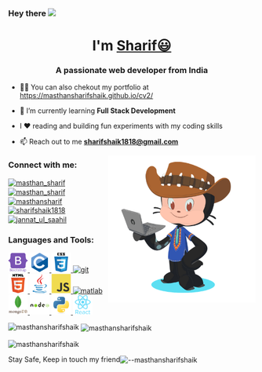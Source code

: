 
### Hey there <img src="https://media.giphy.com/media/hvRJCLFzcasrR4ia7z/giphy.gif" width="25px"> 
<h1 align="center">I'm <a href="https://masthansharifshaik.github.io/cv2/">Sharif😃</a></h1>
<h3 align="center">A passionate web developer from India</h3>

-  👨‍💻 You can also chekout my portfolio at https://masthansharifshaik.github.io/cv2/

- 🌱 I’m currently learning **Full Stack Development**

- I ❤ reading and building fun experiments with my coding skills

- 📫 Reach out to me **sharifshaik1818@gmail.com**

<img align="right" alt="PNG" src="https://github.com/Anjan50/Anjan50/blob/main/Untitled%20design%20(14).png" width="300" height="300" />
  
<h3 align="left">Connect with me:</h3>
<p align="left">
<a href="https://codepen.io/masthan_sharif" target="blank"><img align="center" src="https://raw.githubusercontent.com/rahuldkjain/github-profile-readme-generator/master/src/images/icons/Social/codepen.svg" alt="masthan_sharif" height="30" width="40" /></a>
<a href="https://twitter.com/masthan_sharif" target="blank"><img align="center" src="https://raw.githubusercontent.com/rahuldkjain/github-profile-readme-generator/master/src/images/icons/Social/twitter.svg" alt="masthan_sharif" height="30" width="40" /></a>
<a href="https://linkedin.com/in/masthansharif" target="blank"><img align="center" src="https://raw.githubusercontent.com/rahuldkjain/github-profile-readme-generator/master/src/images/icons/Social/linked-in-alt.svg" alt="masthansharif" height="30" width="40" /></a>
<a href="https://www.hackerrank.com/sharifshaik1818" target="blank"><img align="center" src="https://raw.githubusercontent.com/rahuldkjain/github-profile-readme-generator/master/src/images/icons/Social/hackerrank.svg" alt="sharifshaik1818" height="30" width="40" /></a>
<a href="https://www.leetcode.com/jannat_ul_saahil" target="blank"><img align="center" src="https://raw.githubusercontent.com/rahuldkjain/github-profile-readme-generator/master/src/images/icons/Social/leet-code.svg" alt="jannat_ul_saahil" height="30" width="40" /></a>
</p>

<h3 align="left">Languages and Tools:</h3>
<p align="left"> <a href="https://getbootstrap.com" target="_blank" rel="noreferrer"> <img src="https://raw.githubusercontent.com/devicons/devicon/master/icons/bootstrap/bootstrap-plain-wordmark.svg" alt="bootstrap" width="40" height="40"/> </a> <a href="https://www.cprogramming.com/" target="_blank" rel="noreferrer"> <img src="https://raw.githubusercontent.com/devicons/devicon/master/icons/c/c-original.svg" alt="c" width="40" height="40"/> </a> <a href="https://www.w3schools.com/css/" target="_blank" rel="noreferrer"> <img src="https://raw.githubusercontent.com/devicons/devicon/master/icons/css3/css3-original-wordmark.svg" alt="css3" width="40" height="40"/> </a> <a href="https://git-scm.com/" target="_blank" rel="noreferrer"> <img src="https://www.vectorlogo.zone/logos/git-scm/git-scm-icon.svg" alt="git" width="40" height="40"/> </a> <a href="https://www.w3.org/html/" target="_blank" rel="noreferrer"> <img src="https://raw.githubusercontent.com/devicons/devicon/master/icons/html5/html5-original-wordmark.svg" alt="html5" width="40" height="40"/> </a> <a href="https://www.java.com" target="_blank" rel="noreferrer"> <img src="https://raw.githubusercontent.com/devicons/devicon/master/icons/java/java-original.svg" alt="java" width="40" height="40"/> </a> <a href="https://developer.mozilla.org/en-US/docs/Web/JavaScript" target="_blank" rel="noreferrer"> <img src="https://raw.githubusercontent.com/devicons/devicon/master/icons/javascript/javascript-original.svg" alt="javascript" width="40" height="40"/> </a> <a href="https://www.mathworks.com/" target="_blank" rel="noreferrer"> <img src="https://upload.wikimedia.org/wikipedia/commons/2/21/Matlab_Logo.png" alt="matlab" width="40" height="40"/> </a> <a href="https://www.mongodb.com/" target="_blank" rel="noreferrer"> <img src="https://raw.githubusercontent.com/devicons/devicon/master/icons/mongodb/mongodb-original-wordmark.svg" alt="mongodb" width="40" height="40"/> </a> <a href="https://nodejs.org" target="_blank" rel="noreferrer"> <img src="https://raw.githubusercontent.com/devicons/devicon/master/icons/nodejs/nodejs-original-wordmark.svg" alt="nodejs" width="40" height="40"/> </a> <a href="https://www.python.org" target="_blank" rel="noreferrer"> <img src="https://raw.githubusercontent.com/devicons/devicon/master/icons/python/python-original.svg" alt="python" width="40" height="40"/> </a> <a href="https://reactjs.org/" target="_blank" rel="noreferrer"> <img src="https://raw.githubusercontent.com/devicons/devicon/master/icons/react/react-original-wordmark.svg" alt="react" width="40" height="40"/> </a> </p>

<p><img align="left" src="https://github-readme-stats.vercel.app/api/top-langs?username=masthansharifshaik&show_icons=true&locale=en&layout=compact" alt="masthansharifshaik" /></p>

<p>&nbsp;<img align="center" src="https://github-readme-stats.vercel.app/api?username=masthansharifshaik&show_icons=true&locale=en" alt="masthansharifshaik" /></p>

<p><img align="center" src="https://github-readme-streak-stats.herokuapp.com/?user=masthansharifshaik&" alt="masthansharifshaik" /></p>
<p> Stay Safe, Keep in touch my friend<img align="center" src="https://raw.githubusercontent.com/rajput2107/rajput2107/master/Assets/Handshake.gif" alt="--masthansharifshaik" width="10%"/></p>

